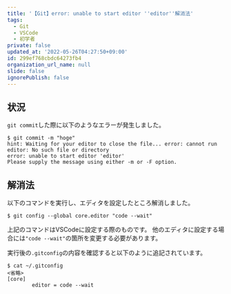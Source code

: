```yaml
---
title: '【Git】error: unable to start editor ''editor''解消法'
tags:
  - Git
  - VSCode
  - 初学者
private: false
updated_at: '2022-05-26T04:27:50+09:00'
id: 299ef768cbdc64273fb4
organization_url_name: null
slide: false
ignorePublish: false
---
```

## 状況
`git commit`した際に以下のようなエラーが発生しました。
```:ターミナル
$ git commit -m "hoge" 
hint: Waiting for your editor to close the file... error: cannot run editor: No such file or directory
error: unable to start editor 'editor'
Please supply the message using either -m or -F option.
```

## 解消法
以下のコマンドを実行し、エディタを設定したところ解消しました。
```:ターミナル
$ git config --global core.editor "code --wait"
```
上記のコマンドはVSCodeに設定する際のものです。
他のエディタに設定する場合には`"code --wait"`の箇所を変更する必要があります。

実行後の`.gitconfig`の内容を確認すると以下のように追記されています。

```:ターミナル
$ cat ~/.gitconfig
<省略>
[core]
        editor = code --wait
```
